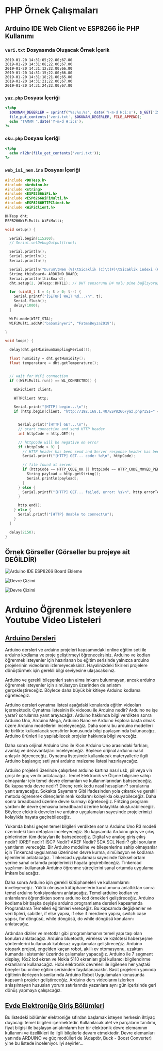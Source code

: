 # PHP Örnek Çalışmaları

## Arduino IDE Web Client ve ESP8266 İle PHP Kullanımı

### ```veri.txt``` Dosyasında Oluşacak Örnek İçerik
```
2019-01-20 14:31:05;22.00;67.00
2019-01-20 14:31:08;22.00;67.00
2019-01-20 14:31:12;22.00;66.00
2019-01-20 14:31:15;22.00;66.00
2019-01-20 14:31:18;21.00;65.00
2019-01-20 14:31:21;22.00;67.00
2019-01-20 14:31:24;22.00;67.00
```

###  ```yaz.php``` Dosyası İçeriği
```PHP
<?php
  $OKUNAN_DEGERLER = sprintf("%s;%s;%s", date('Y-m-d H:i:s'), $_GET['ISI'], $_GET['NEM']);
  file_put_contents('veri.txt', $OKUNAN_DEGERLER, FILE_APPEND);
  echo "TAMAM ".date('Y-m-d H:i:s');
?>
```

###  ```oku.php``` Dosyası İçeriği
```PHP
<?php
  echo nl2br(file_get_contents('veri.txt'));
?>
```

### ```web_isi_nem.ino``` Dosyası İçeriği
```CPP
#include <DHTesp.h>
#include <Arduino.h>
#include <string>
#include <ESP8266WiFi.h>
#include <ESP8266WiFiMulti.h>
#include <ESP8266HTTPClient.h>
#include <WiFiClient.h>

DHTesp dht;
ESP8266WiFiMulti WiFiMulti;

void setup() {

  Serial.begin(115200);
  // Serial.setDebugOutput(true);

  Serial.println();
  Serial.println();
  Serial.println();

  Serial.println("Durum\tNem (%)\tSicaklik (C)\t(F)\tSicaklik indexi (C)\t(F)");
  String thisBoard= ARDUINO_BOARD;
  Serial.println(thisBoard);
  dht.setup(2, DHTesp::DHT11); // DHT sensorunu D4 nolu pine bağlıyoruz. Ve Sensör tipini DHT11 olarak seçiyoruz.

  for (uint8_t t = 4; t > 0; t--) {
    Serial.printf("[SETUP] WAIT %d...\n", t);
    Serial.flush();
    delay(1000);
  }

  WiFi.mode(WIFI_STA);
  WiFiMulti.addAP("babaminyeri", "FatmaBeyza2019");

}

void loop() {

  delay(dht.getMinimumSamplingPeriod());

  float humidity = dht.getHumidity();
  float temperature = dht.getTemperature();


  // wait for WiFi connection
  if ((WiFiMulti.run() == WL_CONNECTED)) {

    WiFiClient client;

    HTTPClient http;

    Serial.print("[HTTP] begin...\n");
    if (http.begin(client, "http://192.168.1.40/ESP8266/yaz.php?ISI=" + String(temperature) + "&NEM=" + String(humidity))) {  // HTTP


      Serial.print("[HTTP] GET...\n");
      // start connection and send HTTP header
      int httpCode = http.GET();

      // httpCode will be negative on error
      if (httpCode > 0) {
        // HTTP header has been send and Server response header has been handled
        Serial.printf("[HTTP] GET... code: %d\n", httpCode);

        // file found at server
        if (httpCode == HTTP_CODE_OK || httpCode == HTTP_CODE_MOVED_PERMANENTLY) {
          String payload = http.getString();
          Serial.println(payload);
        }
      } else {
        Serial.printf("[HTTP] GET... failed, error: %s\n", http.errorToString(httpCode).c_str());
      }

      http.end();
    } else {
      Serial.printf("[HTTP} Unable to connect\n");
    }
  }

  delay(2150);
}
```




## Örnek Görseller (Görseller bu projeye ait DEĞİLDİR)

![Arduino IDE ESP8266 Board Ekleme](https://robotzero.one/wp-content/uploads/2017/12/select-nodemcu.jpg)

![Devre Çizimi](https://thingsboard.io/images/samples/arduino/temperature/schema.png)

![Devre Çizimi](https://1.bp.blogspot.com/-QhFx2u8QthI/Vr14JYEav3I/AAAAAAAAAyc/tB8zOsV397A/s1600/dsb180_bb.jpg)




# Arduino Öğrenmek İsteyenlere Youtube Video Listeleri

## [Arduino Dersleri](https://www.youtube.com/playlist?list=PLSuhOGv534vS1MNrvdFhBovGIbofssf9r)

Arduino dersleri ve arduino projeleri kapsamındaki online eğitim seti ile arduino kodlama ve proje geliştirmeyi öğreneceksiniz. Arduino ve kodları öğrenmek isteyenler için hazırlanan bu eğitim serisinde yalnızca arduino projelerinin videolarını izlemeyeceksiniz. Hayalinizdeki fikirleri projelere dönüştürmek için gerekli bilgi seviyesine ulaşacaksınız.

Arduino ve gerekli bileşenleri satın alma imkanı bulunmayan, ancak arduino öğrenmek isteyenler için simülasyon üzerinden de anlatım gerçekleştireceğiz. Böylece daha büyük bir kitleye Arduino kodlama öğreteceğiz.

Arduino dersleri oynatma listesi aşağıdaki konularda eğitim videoları içermektedir. Oynatma listesinin ilk videosu ile Arduino nedir? Arduino ne işe yarar? sorularına yanıt arayacağız. Arduino hakkında bilgi verdikten sonra Arduino Uno, Arduino Mega, Arduino Nano ve Arduino Esplora başta olmak üzere Arduino modellerini inceleyeceğiz. Daha sonra bu arduino modelleri ile birlikte kullanılacak sensörler konusunda bilgi paylaşımında bulunacağız. Arduino ürünleri ile yapılabilecek projeler hakkında bilgi vereceğiz.

Daha sonra orijinal Arduino Uno ile Klon Arduino Uno arasındaki farkları, avantaj ve dezavantajları inceleyeceğiz. Böylece orijinal arduino nasıl anlaşılır öğreneceğiz. Oynatma listesinde kullanılacak materyallerle ilgili Arduino başlangıç seti yani arduino malzeme listesi hazırlayacağız.

Arduino projeleri üzerinde çalışırken arduino kartına nasıl usb, pil veya vin girişi ile güç verilir anlatacağız. Temel Elektronik ve Ölçme bilgisine sahip olmayanlar için temel devre elemanları ve kullanımlarından bahsedeceğiz. Bu kapsamda devre nedir? Direnç renk kodu nasıl hesaplanır? sorularına yanıt arayacağız. Sokakta Sayamam Gibi ifadesinden yola çıkarak ve gerekli metodu öğrenerek dirençlerin renk kodlarını kolaylıkla okuyabileceğiz. Daha sonra breadboard üzerine devre kurmayı öğreteceğiz. Fritzing programı yardımı ile devre şemasına breadboard üzerine kolaylıkla oluşturabileceğiz. Böylece elektrik devreleri ve arduino uygulamaları sayesinde projelerimizi kolaylıkla hayata geçirebileceğiz.

Yukarıda bahsi geçen temel bilgileri verdikten sonra Arduino Uno R3 modeli üzerindeki tüm detayları inceleyeceğiz. Bu kapsamda Arduino giriş ve çıkış pinlerinden tüm detayları ile bahsedeceğiz. Digital ve analog giriş çıkış nedir? IOREF nedir? ISCP Nedir? AREF Nedir? SDA SCL Nedir? gibi soruların yanıtlarını vereceğiz. Bir Arduino modeline ve bileşenlerine sahip olmayanlar için Tinkercad uygulaması üzerinden devre kurma, simülasyon ve kodlama işlemlerini anlatacağız. Tinkercad uygulaması sayesinde fiziksel ortam yerine sanal ortamda projelerimizi hayata geçirebileceğiz. Tinkercad yazılımını kullanarak Arduino öğrenme süreçlerini sanal ortamda uygulama imkanı bulacağız.

Daha sonra Arduino için gerekli kütüphaneleri ve kullanımlarını inceleyeceğiz. Yüklü olmayan kütüphanelerin kurulumunu anlattıktan sonra temel arduino fonksiyonlarını anlatacağız. Temel arduino kodları ve anlamlarını öğrendikten sonra arduino kod örnekleri geliştireceğiz. Arduino kodlama bir başka deyişle arduino programlama dersleri kapsamında Programlama Temelleri eğitimleri vereceğiz. Bu kapsamda değişkenler ve veri tipleri, sabitler, if else yapısı, if else if merdiven yapısı, switch case yapısı, for döngüsü, while döngüsü, do while döngüsü konularını anlatacağız.

Ardından diziler ve metotlar gibi programlamanın temel yapı taşı olan konuları anlatacağız. Arduino bluetooth, wireless ve kızılötesi haberşeşme yöntemlerini kullanarak kablosuz uygulamalar geliştireceğiz. Arduino otopark projesi, engelden kaçan robot, akıllı ev otomasyonu, uzaktan kumandalı sistemler üzerinde çalışmalar yapacağız. Arduino ile 7 segment display, 16x2 lcd ekran ve Nokia 5110 ekranları gibi kullanıcı bilgilendirme ekranlarını kullanacağız. Hobi elektronik devreleri ile ilgilenen her yaştaki bireyler bu online eğitim serisinden faydalanacaktır. Basit projelerin yanında eğitimin ilerleyen kısımlarında Arduino Robot Uygulamaları konusunda kapsamlı projeler geliştireceğiz. Arduino ders videolarını izlerken anlaşılmayan hususları yorum satırlarında yazanlara aynı gün içerisinde geri dönüş yapmaya çalışacağız.

## [Evde Elektroniğe Giriş Bölümleri](https://www.youtube.com/playlist?list=PLsH-EmuhVHnaKtNXg_jQ3zgN8BIg6HFYZ)

Bu listedeki bölümler elektroniğe sıfırdan başlamak isteyen herkesin ihtiyaç duyacağı temel bilgileri içermektedir. Kullanılacak alet ve parçaların tanıtımı, fiyat bilgisi ile başlayan anlatımlarım her bir elektronik devre elemanının kullanımı ve özellikleri ile ilgili bilgilerle devam etmektedir. Devre elemanları yanında ARDUINO ve güç modülleri de (Adaptör, Buck - Boost Converter) yine bu listede inceleniyor. İyi seyirler...
